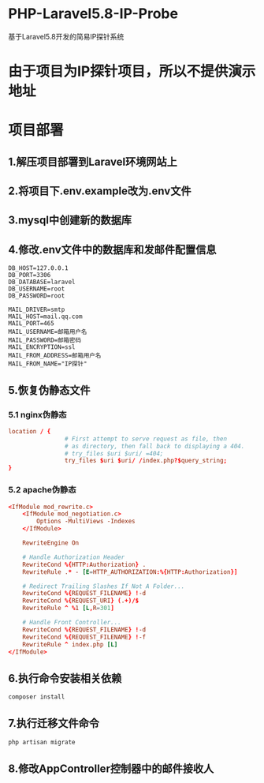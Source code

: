 # PHP-Laravel5.8-IP-Probe
基于Laravel5.8开发的简易IP探针系统

# 由于项目为IP探针项目，所以不提供演示地址

# 项目部署
## 1.解压项目部署到Laravel环境网站上  
## 2.将项目下.env.example改为.env文件  
## 3.mysql中创建新的数据库  
## 4.修改.env文件中的数据库和发邮件配置信息  
```env
DB_HOST=127.0.0.1
DB_PORT=3306
DB_DATABASE=laravel
DB_USERNAME=root
DB_PASSWORD=root

MAIL_DRIVER=smtp
MAIL_HOST=mail.qq.com
MAIL_PORT=465
MAIL_USERNAME=邮箱用户名
MAIL_PASSWORD=邮箱密码
MAIL_ENCRYPTION=ssl
MAIL_FROM_ADDRESS=邮箱用户名
MAIL_FROM_NAME="IP探针"
```
## 5.恢复伪静态文件  
### 5.1 nginx伪静态  
```conf
location / {
                # First attempt to serve request as file, then
                # as directory, then fall back to displaying a 404.
                # try_files $uri $uri/ =404;
                try_files $uri $uri/ /index.php?$query_string;
}
```
### 5.2 apache伪静态  
```conf
<IfModule mod_rewrite.c>
    <IfModule mod_negotiation.c>
        Options -MultiViews -Indexes
    </IfModule>

    RewriteEngine On

    # Handle Authorization Header
    RewriteCond %{HTTP:Authorization} .
    RewriteRule .* - [E=HTTP_AUTHORIZATION:%{HTTP:Authorization}]

    # Redirect Trailing Slashes If Not A Folder...
    RewriteCond %{REQUEST_FILENAME} !-d
    RewriteCond %{REQUEST_URI} (.+)/$
    RewriteRule ^ %1 [L,R=301]

    # Handle Front Controller...
    RewriteCond %{REQUEST_FILENAME} !-d
    RewriteCond %{REQUEST_FILENAME} !-f
    RewriteRule ^ index.php [L]
</IfModule>

```

## 6.执行命令安装相关依赖
```bash
composer install
```

## 7.执行迁移文件命令
```bash
php artisan migrate
```

## 8.修改AppController控制器中的邮件接收人
